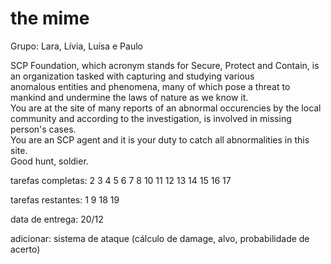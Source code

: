 # the mime
<p>Grupo: Lara, Lívia, Luísa e Paulo</p>
<p>SCP Foundation, which acronym stands for Secure, Protect and Contain, is an organization tasked with capturing and studying various<br>anomalous entities and phenomena, many of which pose a threat to mankind and undermine the laws of nature as we know it.<br>You are at the site of many reports of an abnormal occurencies by the local community and according to the investigation, is involved in missing person's cases.<br>You are an SCP agent and it is your duty to catch all abnormalities in this site.<br>Good hunt, soldier.</p>

<p>tarefas completas: 2 3 4 5 6 7 8 10 11 12 13 14 15 16 17</p>
<p>tarefas restantes: 1 9 18 19</p>
<p>data de entrega: 20/12</p>

<p>adicionar: sistema de ataque (cálculo de damage, alvo, probabilidade de acerto)</p>
